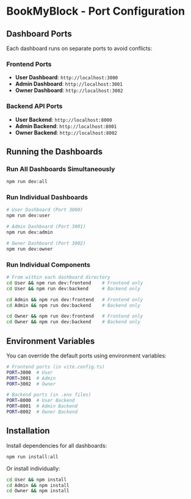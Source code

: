 # BookMyBlock - Port Configuration

## Dashboard Ports

Each dashboard runs on separate ports to avoid conflicts:

### Frontend Ports
- **User Dashboard**: `http://localhost:3000`
- **Admin Dashboard**: `http://localhost:3001` 
- **Owner Dashboard**: `http://localhost:3002`

### Backend API Ports
- **User Backend**: `http://localhost:8000`
- **Admin Backend**: `http://localhost:8001`
- **Owner Backend**: `http://localhost:8002`

## Running the Dashboards

### Run All Dashboards Simultaneously
```bash
npm run dev:all
```

### Run Individual Dashboards
```bash
# User Dashboard (Port 3000)
npm run dev:user

# Admin Dashboard (Port 3001)
npm run dev:admin

# Owner Dashboard (Port 3002)
npm run dev:owner
```

### Run Individual Components
```bash
# From within each dashboard directory
cd User && npm run dev:frontend    # Frontend only
cd User && npm run dev:backend     # Backend only

cd Admin && npm run dev:frontend   # Frontend only
cd Admin && npm run dev:backend    # Backend only

cd Owner && npm run dev:frontend   # Frontend only
cd Owner && npm run dev:backend    # Backend only
```

## Environment Variables

You can override the default ports using environment variables:

```bash
# Frontend ports (in vite.config.ts)
PORT=3000  # User
PORT=3001  # Admin  
PORT=3002  # Owner

# Backend ports (in .env files)
PORT=8000  # User Backend
PORT=8001  # Admin Backend
PORT=8002  # Owner Backend
```

## Installation

Install dependencies for all dashboards:
```bash
npm run install:all
```

Or install individually:
```bash
cd User && npm install
cd Admin && npm install  
cd Owner && npm install
```